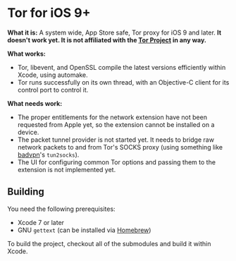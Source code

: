 # Tor for iOS 9+

**What it is:** A system wide, App Store safe, Tor proxy for iOS 9 and later. **It doesn't work yet. It is not affiliated with the [Tor Project](https://www.torproject.org/) in any way.** 

**What works:**
- Tor, libevent, and OpenSSL compile the latest versions efficiently within Xcode, using automake.
- Tor runs successfully on its own thread, with an Objective-C client for its control port to control it.

**What needs work:**
- The proper entitlements for the network extension have not been requested from Apple yet, so the extension cannot be installed on a device.
- The packet tunnel provider is not started yet. It needs to bridge raw network packets to and from Tor's SOCKS proxy (using something like [badvpn](https://github.com/ambrop72/badvpn)'s `tun2socks`).
- The UI for configuring common Tor options and passing them to the extension is not implemented yet.

## Building

You need the following prerequisites:

- Xcode 7 or later
- GNU `gettext` (can be installed via [Homebrew](http://brew.sh/))

To build the project, checkout all of the submodules and build it within Xcode.
